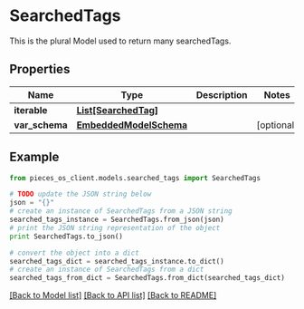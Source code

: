 # SearchedTags

This is the plural Model used to return many searchedTags.

## Properties
Name | Type | Description | Notes
------------ | ------------- | ------------- | -------------
**iterable** | [**List[SearchedTag]**](SearchedTag.md) |  | 
**var_schema** | [**EmbeddedModelSchema**](EmbeddedModelSchema.md) |  | [optional] 

## Example

```python
from pieces_os_client.models.searched_tags import SearchedTags

# TODO update the JSON string below
json = "{}"
# create an instance of SearchedTags from a JSON string
searched_tags_instance = SearchedTags.from_json(json)
# print the JSON string representation of the object
print SearchedTags.to_json()

# convert the object into a dict
searched_tags_dict = searched_tags_instance.to_dict()
# create an instance of SearchedTags from a dict
searched_tags_from_dict = SearchedTags.from_dict(searched_tags_dict)
```
[[Back to Model list]](../README.md#documentation-for-models) [[Back to API list]](../README.md#documentation-for-api-endpoints) [[Back to README]](../README.md)


